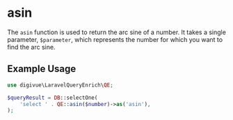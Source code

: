 # asin

The `asin` function is used to return the arc sine of a number. It takes a single parameter, `$parameter`, which
represents the number for which you want to find the arc sine.

## Example Usage

```php
use digivue\LaravelQueryEnrich\QE;

$queryResult = DB::selectOne(
    'select ' . QE::asin($number)->as('asin'),
);
```